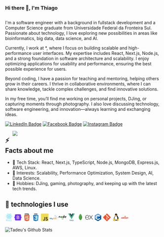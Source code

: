 ### Hi there 👋, I'm Thiago


##

I'm a software engineer with a background in fullstack development and a Computer Science graduate from Universidade Federal da Fronteira Sul. Passionate about technology, I love exploring new possibilities in areas like bioinformatics, big data, data science, and AI.

Currently, I work at *, where I focus on building scalable and high-performance user interfaces. My expertise includes React, Next.js, Node.js, and a strong foundation in software architecture and scalability. I enjoy optimizing applications for usability and performance, ensuring the best possible experience for users.

Beyond coding, I have a passion for teaching and mentoring, helping others grow in their careers. I thrive in collaborative environments, where I can share knowledge, tackle complex challenges, and find innovative solutions.

In my free time, you’ll find me working on personal projects, DJing, or capturing moments through photography. I also love discussing technology, software engineering, and innovation—always learning and exchanging ideas.

<a href="https://www.linkedin.com/in/thiago-henrique-ferreira-correa-706b0389/" target="_blank" rel="noreferrer"><img src="https://img.shields.io/badge/-thiago%20henrique%20ferreira%20correa-blue?style=flat-square&amp;labelColor=0077B5&amp;logo=LinkedIn&amp;link=https://www.linkedin.com/in/thiago-henrique-ferreira-correa-706b0389/" alt="LinkedIn Badge"></a> 
<a href="https://facebook.com/thiago.corr" target="_blank" rel="noreferrer"><img src="https://img.shields.io/badge/-thiago.corr-blue?style=flat&labelColor=1ca0f1&logo=facebook&logoColor=white&link=https://www.facebook.com/thiago.corr/" alt="Facebook Badge"></a> 
<a href="https://instagram.com/tio.dos.pc" target="_blank" rel="noreferrer"><img src="https://img.shields.io/badge/-%40indiefarofinha-%23A020F0%09?style=flat&logo=instagram&logoColor=white&link=https://instagram.com/tio.dos.pc/" alt="Instagram Badge"></a>

<img align="right" src="https://i.imgur.com/yicqjkz.gif" width="480"/>
<h2>⚡ Facts about me </h2>
<ul>
     <li>🚀 Tech Stack: React, Next.js, TypeScript, Node.js, MongoDB, Express.js, AWS, Linux.</li>
     <li> 🎯 Interests: Scalability, Performance Optimization, System Design, AI, Data Science.</li>
     <li>🎵 Hobbies: DJing, gaming, photography, and keeping up with the latest tech trends.</li>           
     <!-- <li>check out my [curriculum vitae] and [academic curriculum]</li> -->
</ul>

<h2>🚀 technologies I use </h2>
<p align="left">
    <img src="https://raw.githubusercontent.com/devicons/devicon/master/icons/react/react-original-wordmark.svg" alt="react" width="25" height="25" />
    <img src="https://raw.githubusercontent.com/devicons/devicon/master/icons/bootstrap/bootstrap-plain.svg" alt="bootstrap" width="25" height="25" />
    <img src="https://raw.githubusercontent.com/devicons/devicon/master/icons/html5/html5-original-wordmark.svg" alt="html5" width="25" height="25" />
    <img src="https://raw.githubusercontent.com/devicons/devicon/master/icons/css3/css3-original-wordmark.svg" alt="css3" width="25" height="25" />
    <img src="https://raw.githubusercontent.com/devicons/devicon/master/icons/javascript/javascript-original.svg" alt="javascript" width="25" height="25" />
    <img src="https://raw.githubusercontent.com/devicons/devicon/master/icons/mysql/mysql-original-wordmark.svg" alt="mysql" width="25" height="25" />
    <img src="https://raw.githubusercontent.com/devicons/devicon/master/icons/nodejs/nodejs-original-wordmark.svg" alt="nodejs" width="25" height="25" />
    <img src="https://github.com/devicons/devicon/blob/master/icons/vuejs/vuejs-original-wordmark.svg" alt="nodejs" width="25" height="25" />
    <img src="https://github.com/devicons/devicon/blob/master/icons/mongodb/mongodb-original.svg" alt="nodejs" width="25" height="25" />
    <img src="https://github.com/devicons/devicon/blob/master/icons/express/express-original.svg" alt="nodejs" width="25" height="25" />
    <img src="https://github.com/devicons/devicon/blob/master/icons/c/c-original.svg" alt="nodejs" width="25" height="25" />
    <img src="https://github.com/devicons/devicon/blob/master/icons/git/git-original.svg" alt="nodejs" width="25" height="25" />
    <img src="https://github.com/devicons/devicon/blob/master/icons/linux/linux-original.svg" alt="nodejs" width="25" height="25" />  
    <img src="https://github.com/devicons/devicon/blob/master/icons/ember/ember-original-wordmark.svg" alt="nodejs" width="25" height="25" />
</p>

<img align="center" src="https://github-readme-stats.vercel.app/api?username=tiodospc&show_icons=true&hide_border=true" alt="Tadeu's Github Stats">

